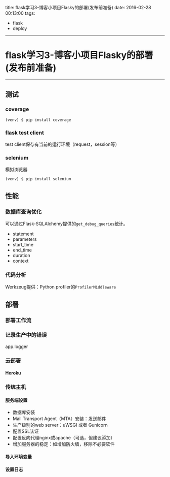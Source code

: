 title: flask学习3-博客小项目Flasky的部署(发布前准备)
date: 2016-02-28 00:13:00
tags:
- flask
- deploy

----

# flask学习3-博客小项目Flasky的部署(发布前准备)
---

## 测试

### coverage
	
	(venv) $ pip install coverage
	
### flask test client	

test client保存有当前的运行环境（request，session等）

### selenium

模拟浏览器

	(venv) $ pip install selenium
	
## 性能

### 数据库查询优化

可以通过Flask-SQLAlchemy提供的`get_debug_queries`统计。

* statement
* parameters
* start_time
* end_time
* duration
* context

### 代码分析

Werkzeug提供：Python profiler的`ProfilerMiddleware`

## 部署

### 部署工作流

### 记录生产中的错误

app.logger

### 云部署

#### Heroku

### 传统主机

#### 服务端设置

* 数据库安装
* Mail Transport Agent（MTA）安装：发送邮件
* 生产级别的web server：uWSGI 或者 Gunicorn
* 配置SSL认证
* 配置反向代理nginx或apache（可选，但建议添加）
* 增加服务器的稳定：如增加防火墙，移除不必要软件

#### 导入环境变量

#### 设置日志





	